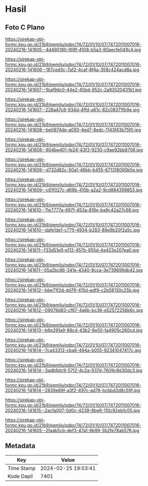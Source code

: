 # Hasil

## Foto C Plano

https://sirekap-obj-formc.kpu.go.id/21b9/pemilu/pdpr/74/72/01/10/07/7472011007016-20240216-141605--4d490180-f69f-4108-b5a3-80aecfe049c4.jpg

https://sirekap-obj-formc.kpu.go.id/21b9/pemilu/pdpr/74/72/01/10/07/7472011007016-20240216-141606--187ced3c-7af2-4caf-8f4a-358c424acd8a.jpg

https://sirekap-obj-formc.kpu.go.id/21b9/pemilu/pdpr/74/72/01/10/07/7472011007016-20240216-141607--1baf9dc0-44e2-45bd-952c-2a93520431b1.jpg

https://sirekap-obj-formc.kpu.go.id/21b9/pemilu/pdpr/74/72/01/10/07/7472011007016-20240216-141607--228a47c8-934d-4ffd-a61c-82c08371fb9e.jpg

https://sirekap-obj-formc.kpu.go.id/21b9/pemilu/pdpr/74/72/01/10/07/7472011007016-20240216-141608--be0874de-a093-4ed7-8edc-1143f43b75f0.jpg

https://sirekap-obj-formc.kpu.go.id/21b9/pemilu/pdpr/74/72/01/10/07/7472011007016-20240216-141608--804be401-fe24-43f3-9230-c9ae92bb8706.jpg

https://sirekap-obj-formc.kpu.go.id/21b9/pemilu/pdpr/74/72/01/10/07/7472011007016-20240216-141609--d732d82c-50a1-46bb-b455-671318090b5e.jpg

https://sirekap-obj-formc.kpu.go.id/21b9/pemilu/pdpr/74/72/01/10/07/7472011007016-20240216-141609--c61f027c-d69b-410b-a2a2-9cd884399853.jpg

https://sirekap-obj-formc.kpu.go.id/21b9/pemilu/pdpr/74/72/01/10/07/7472011007016-20240216-141610--11e7777a-697f-453a-818e-ba9c42a27c66.jpg

https://sirekap-obj-formc.kpu.go.id/21b9/pemilu/pdpr/74/72/01/10/07/7472011007016-20240216-141610--dafe1de1-c775-4934-b283-88e9b20f2a5c.jpg

https://sirekap-obj-formc.kpu.go.id/21b9/pemilu/pdpr/74/72/01/10/07/7472011007016-20240216-141611--f33d51e9-e112-457b-955d-4a423e207ea0.jpg

https://sirekap-obj-formc.kpu.go.id/21b9/pemilu/pdpr/74/72/01/10/07/7472011007016-20240216-141611--05a2bc86-341e-4340-8cca-3e739699db42.jpg

https://sirekap-obj-formc.kpu.go.id/21b9/pemilu/pdpr/74/72/01/10/07/7472011007016-20240216-141612--bbe71f2d-dd79-415d-adf9-c2b58130c25b.jpg

https://sirekap-obj-formc.kpu.go.id/21b9/pemilu/pdpr/74/72/01/10/07/7472011007016-20240216-141612--09079d83-cf67-4a6b-bc36-e52572256b6c.jpg

https://sirekap-obj-formc.kpu.go.id/21b9/pemilu/pdpr/74/72/01/10/07/7472011007016-20240216-141613--b6e291a9-88cd-43b2-8e50-fa4905c260cd.jpg

https://sirekap-obj-formc.kpu.go.id/21b9/pemilu/pdpr/74/72/01/10/07/7472011007016-20240216-141614--7ca43312-cba6-494a-b055-92341047417c.jpg

https://sirekap-obj-formc.kpu.go.id/21b9/pemilu/pdpr/74/72/01/10/07/7472011007016-20240216-141614--3adb9dc9-57f2-4c2a-937d-7609c8d30dc3.jpg

https://sirekap-obj-formc.kpu.go.id/21b9/pemilu/pdpr/74/72/01/10/07/7472011007016-20240216-141614--2839e69f-a3f2-497c-ad78-bcbbd3d8c59f.jpg

https://sirekap-obj-formc.kpu.go.id/21b9/pemilu/pdpr/74/72/01/10/07/7472011007016-20240216-141615--2acfa007-0d0c-4239-8be6-110c92eb1c05.jpg

https://sirekap-obj-formc.kpu.go.id/21b9/pemilu/pdpr/74/72/01/10/07/7472011007016-20240216-141605--2faab5cb-def3-47a1-8b99-3b2fe78ab576.jpg


## Metadata

| Key        | Value               |
| ---------- | ------------------- |
| Time Stamp | 2024-02-25 19:03:41 |
| Kode Dapil | 7401                |



